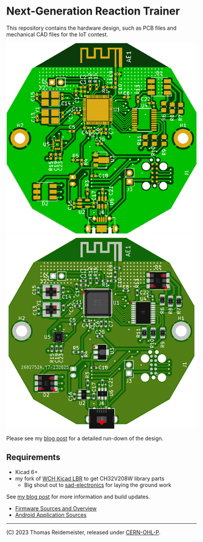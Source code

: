 # Next-Generation Reaction Trainer

This repository contains the hardware design, such as PCB files and
mechanical CAD files for the IoT contest. 

![Production PCB](img/production_pcb.png)
![Production Placement](img/production-placement.png)

Please see my [blog post](https://www.reidemeister.com/?p=640)
for a detailed run-down of the design.

## Requirements 
 * Kicad 6+
 * my fork of [WCH Kicad LBR](https://github.com/treideme/wch-kicad-lbr) to get CH32V208W library parts
   * Big shout out to [sad-electronics](https://github.com/sad-electronics) for laying the ground work

See [my blog post](https://www.reidemeister.com/?p=624) for more information and build updates.

 * [Firmware Sources and Overview](https://github.com/treideme/reaction-trainer)
 * [Android Application Sources](https://github.com/treideme/reaction-trainer-app)

----
(C) 2023 Thomas Reidemeister, released under [CERN-OHL-P](LICENSE).

